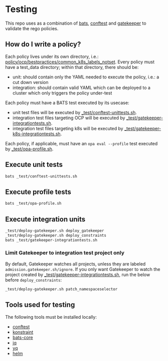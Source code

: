 # Testing
This repo uses as a combination of [bats](https://github.com/bats-core/bats-core), [conftest](https://github.com/open-policy-agent/conftest) and
[gatekeeper](https://github.com/open-policy-agent/gatekeeper) to validate the rego policies.

## How do I write a policy?
Each policy lives under its own directory, i.e.: [policy/ocp/bestpractices/common_k8s_labels_notset](policy/ocp/bestpractices/common_k8s_labels_notset).
Every policy must have a test_data directory; within that directory, there should be:
- unit: should contain only the YAML needed to execute the policy, i.e.: a cut down version
- integration: should contain valid YAML which can be deployed to a cluster which only triggers the policy under-test

Each policy must have a BATS test executed by its usecase:
- unit test files will be executed by [_test/conftest-unittests.sh](_test/conftest-unittests.sh).
- integration test files targeting OCP will be executed by [_test/gatekeeper-integrationtests.sh](_test/gatekeeper-integrationtests.sh). 
- integration test files targeting k8s will be executed by [_test/gatekeeper-k8s-integrationtests.sh](_test/gatekeeper-k8s-integrationtests.sh).

Each policy, if applicable, must have an `opa eval --profile` test executed by [_test/opa-profile.sh](_test/opa-profile.sh).

## Execute unit tests
```bash
bats _test/conftest-unittests.sh
```

## Execute profile tests
```bash
bats _test/opa-profile.sh
```

## Execute integration units
```bash
_test/deploy-gatekeeper.sh deploy_gatekeeper
_test/deploy-gatekeeper.sh deploy_constraints
bats _test/gatekeeper-integrationtests.sh
```

### Limit Gatekeeper to integration test project only
By default, Gatekeeper watches all projects, unless they are labeled `admission.gatekeeper.sh/ignore`.
If you only want Gatekeeper to watch the project created by [_test/gatekeeper-integrationtests.sh](_test/gatekeeper-integrationtests.sh),
run the below before `deploy_constraints`:

```bash
_test/deploy-gatekeeper.sh patch_namespaceselector
```

## Tools used for testing
The following tools must be installed locally:

- [conftest](https://www.conftest.dev/install)
- [konstraint](https://github.com/plexsystems/konstraint#installation)
- [bats-core](https://github.com/bats-core/bats-core)
- [jq](https://stedolan.github.io/jq/download)
- [yq](https://pypi.org/project/yq)
- [helm](https://helm.sh/)
